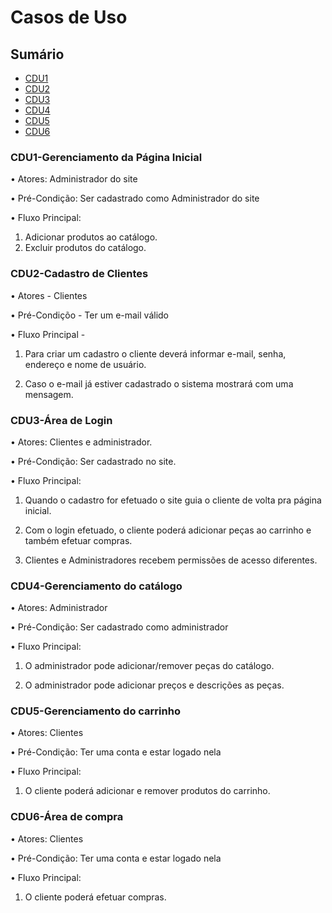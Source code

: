 # Casos de Uso
## Sumário
* [CDU1](#cdu1-gerenciamento-da-página-inicial)
* [CDU2](#cdu2-cadastro-de-clientes)
* [CDU3](#cdu3-área-de-login)
* [CDU4](#cdu4-gerenciamento-do-catálogo)
* [CDU5](#cdu5-gerenciamento-do-carrinho)
* [CDU6](#cdu6-área-de-compra)


 ### CDU1-Gerenciamento da Página Inicial

• Atores: Administrador do site

• Pré-Condição: Ser cadastrado como Administrador do site

• Fluxo Principal: 
1. Adicionar produtos ao catálogo.
2. Excluir produtos do catálogo.

### CDU2-Cadastro de Clientes

• Atores - Clientes

• Pré-Condiçõo - Ter um e-mail válido 

• Fluxo Principal -

1. Para criar um cadastro o cliente deverá  informar e-mail, senha, endereço e nome de usuário.

2. Caso o e-mail já estiver cadastrado o sistema mostrará com uma mensagem.

### CDU3-Área de Login

• Atores: Clientes e administrador.

• Pré-Condição: Ser cadastrado no site.

• Fluxo Principal:

1. Quando o cadastro for efetuado o site guia o cliente de volta pra página inicial.

2. Com o login efetuado, o cliente poderá adicionar peças ao carrinho e também efetuar compras.

3. Clientes e Administradores recebem permissões de acesso diferentes.

### CDU4-Gerenciamento do catálogo

• Atores: Administrador 

• Pré-Condição: Ser cadastrado como administrador 

• Fluxo Principal:

1. O administrador pode adicionar/remover peças do catálogo.

2. O administrador pode adicionar preços e descrições as peças.

### CDU5-Gerenciamento do carrinho

•  Atores: Clientes

•  Pré-Condição: Ter uma conta e estar logado nela

•  Fluxo Principal:
1. O cliente poderá adicionar e remover produtos do carrinho.

### CDU6-Área de compra
•  Atores: Clientes

•  Pré-Condição: Ter uma conta e estar logado nela

•  Fluxo Principal:
1. O cliente poderá efetuar compras.



